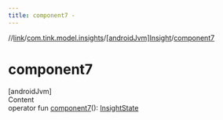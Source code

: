 ```yaml
---
title: component7 -
---
```

//[link](../../index.md)/[com.tink.model.insights](../index.md)/[[androidJvm]Insight](index.md)/[component7](component7.md)



# component7  
[androidJvm]  
Content  
operator fun [component7](component7.md)(): [InsightState](../[android-jvm]-insight-state/index.md)  



